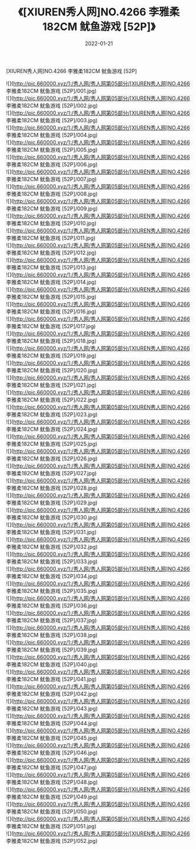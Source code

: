 ﻿---
layout: post
title:  《[XIUREN秀人网]NO.4266 李雅柔182CM 鱿鱼游戏 [52P]》
date:   2022-01-21
img: http://pic.660000.xyz/1:/秀人网/秀人网第05部分/[XIUREN秀人网]NO.4266 李雅柔182CM 鱿鱼游戏 [52P]/000.jpg
categories: [美女, 清纯, 唯美]
---

[XIUREN秀人网]NO.4266 李雅柔182CM 鱿鱼游戏 [52P]

 ![](http://pic.660000.xyz/1:/秀人网/秀人网第05部分/[XIUREN秀人网]NO.4266 李雅柔182CM 鱿鱼游戏 [52P]/001.jpg) <br>![](http://pic.660000.xyz/1:/秀人网/秀人网第05部分/[XIUREN秀人网]NO.4266 李雅柔182CM 鱿鱼游戏 [52P]/002.jpg) <br>![](http://pic.660000.xyz/1:/秀人网/秀人网第05部分/[XIUREN秀人网]NO.4266 李雅柔182CM 鱿鱼游戏 [52P]/003.jpg) <br>![](http://pic.660000.xyz/1:/秀人网/秀人网第05部分/[XIUREN秀人网]NO.4266 李雅柔182CM 鱿鱼游戏 [52P]/004.jpg) <br>![](http://pic.660000.xyz/1:/秀人网/秀人网第05部分/[XIUREN秀人网]NO.4266 李雅柔182CM 鱿鱼游戏 [52P]/005.jpg) <br>![](http://pic.660000.xyz/1:/秀人网/秀人网第05部分/[XIUREN秀人网]NO.4266 李雅柔182CM 鱿鱼游戏 [52P]/006.jpg) <br>![](http://pic.660000.xyz/1:/秀人网/秀人网第05部分/[XIUREN秀人网]NO.4266 李雅柔182CM 鱿鱼游戏 [52P]/007.jpg) <br>![](http://pic.660000.xyz/1:/秀人网/秀人网第05部分/[XIUREN秀人网]NO.4266 李雅柔182CM 鱿鱼游戏 [52P]/008.jpg) <br>![](http://pic.660000.xyz/1:/秀人网/秀人网第05部分/[XIUREN秀人网]NO.4266 李雅柔182CM 鱿鱼游戏 [52P]/009.jpg) <br>![](http://pic.660000.xyz/1:/秀人网/秀人网第05部分/[XIUREN秀人网]NO.4266 李雅柔182CM 鱿鱼游戏 [52P]/010.jpg) <br>![](http://pic.660000.xyz/1:/秀人网/秀人网第05部分/[XIUREN秀人网]NO.4266 李雅柔182CM 鱿鱼游戏 [52P]/011.jpg) <br>![](http://pic.660000.xyz/1:/秀人网/秀人网第05部分/[XIUREN秀人网]NO.4266 李雅柔182CM 鱿鱼游戏 [52P]/012.jpg) <br>![](http://pic.660000.xyz/1:/秀人网/秀人网第05部分/[XIUREN秀人网]NO.4266 李雅柔182CM 鱿鱼游戏 [52P]/013.jpg) <br>![](http://pic.660000.xyz/1:/秀人网/秀人网第05部分/[XIUREN秀人网]NO.4266 李雅柔182CM 鱿鱼游戏 [52P]/014.jpg) <br>![](http://pic.660000.xyz/1:/秀人网/秀人网第05部分/[XIUREN秀人网]NO.4266 李雅柔182CM 鱿鱼游戏 [52P]/015.jpg) <br>![](http://pic.660000.xyz/1:/秀人网/秀人网第05部分/[XIUREN秀人网]NO.4266 李雅柔182CM 鱿鱼游戏 [52P]/016.jpg) <br>![](http://pic.660000.xyz/1:/秀人网/秀人网第05部分/[XIUREN秀人网]NO.4266 李雅柔182CM 鱿鱼游戏 [52P]/017.jpg) <br>![](http://pic.660000.xyz/1:/秀人网/秀人网第05部分/[XIUREN秀人网]NO.4266 李雅柔182CM 鱿鱼游戏 [52P]/018.jpg) <br>![](http://pic.660000.xyz/1:/秀人网/秀人网第05部分/[XIUREN秀人网]NO.4266 李雅柔182CM 鱿鱼游戏 [52P]/019.jpg) <br>![](http://pic.660000.xyz/1:/秀人网/秀人网第05部分/[XIUREN秀人网]NO.4266 李雅柔182CM 鱿鱼游戏 [52P]/020.jpg) <br>![](http://pic.660000.xyz/1:/秀人网/秀人网第05部分/[XIUREN秀人网]NO.4266 李雅柔182CM 鱿鱼游戏 [52P]/021.jpg) <br>![](http://pic.660000.xyz/1:/秀人网/秀人网第05部分/[XIUREN秀人网]NO.4266 李雅柔182CM 鱿鱼游戏 [52P]/022.jpg) <br>![](http://pic.660000.xyz/1:/秀人网/秀人网第05部分/[XIUREN秀人网]NO.4266 李雅柔182CM 鱿鱼游戏 [52P]/023.jpg) <br>![](http://pic.660000.xyz/1:/秀人网/秀人网第05部分/[XIUREN秀人网]NO.4266 李雅柔182CM 鱿鱼游戏 [52P]/024.jpg) <br>![](http://pic.660000.xyz/1:/秀人网/秀人网第05部分/[XIUREN秀人网]NO.4266 李雅柔182CM 鱿鱼游戏 [52P]/025.jpg) <br>![](http://pic.660000.xyz/1:/秀人网/秀人网第05部分/[XIUREN秀人网]NO.4266 李雅柔182CM 鱿鱼游戏 [52P]/026.jpg) <br>![](http://pic.660000.xyz/1:/秀人网/秀人网第05部分/[XIUREN秀人网]NO.4266 李雅柔182CM 鱿鱼游戏 [52P]/027.jpg) <br>![](http://pic.660000.xyz/1:/秀人网/秀人网第05部分/[XIUREN秀人网]NO.4266 李雅柔182CM 鱿鱼游戏 [52P]/028.jpg) <br>![](http://pic.660000.xyz/1:/秀人网/秀人网第05部分/[XIUREN秀人网]NO.4266 李雅柔182CM 鱿鱼游戏 [52P]/029.jpg) <br>![](http://pic.660000.xyz/1:/秀人网/秀人网第05部分/[XIUREN秀人网]NO.4266 李雅柔182CM 鱿鱼游戏 [52P]/030.jpg) <br>![](http://pic.660000.xyz/1:/秀人网/秀人网第05部分/[XIUREN秀人网]NO.4266 李雅柔182CM 鱿鱼游戏 [52P]/031.jpg) <br>![](http://pic.660000.xyz/1:/秀人网/秀人网第05部分/[XIUREN秀人网]NO.4266 李雅柔182CM 鱿鱼游戏 [52P]/032.jpg) <br>![](http://pic.660000.xyz/1:/秀人网/秀人网第05部分/[XIUREN秀人网]NO.4266 李雅柔182CM 鱿鱼游戏 [52P]/033.jpg) <br>![](http://pic.660000.xyz/1:/秀人网/秀人网第05部分/[XIUREN秀人网]NO.4266 李雅柔182CM 鱿鱼游戏 [52P]/034.jpg) <br>![](http://pic.660000.xyz/1:/秀人网/秀人网第05部分/[XIUREN秀人网]NO.4266 李雅柔182CM 鱿鱼游戏 [52P]/035.jpg) <br>![](http://pic.660000.xyz/1:/秀人网/秀人网第05部分/[XIUREN秀人网]NO.4266 李雅柔182CM 鱿鱼游戏 [52P]/036.jpg) <br>![](http://pic.660000.xyz/1:/秀人网/秀人网第05部分/[XIUREN秀人网]NO.4266 李雅柔182CM 鱿鱼游戏 [52P]/037.jpg) <br>![](http://pic.660000.xyz/1:/秀人网/秀人网第05部分/[XIUREN秀人网]NO.4266 李雅柔182CM 鱿鱼游戏 [52P]/038.jpg) <br>![](http://pic.660000.xyz/1:/秀人网/秀人网第05部分/[XIUREN秀人网]NO.4266 李雅柔182CM 鱿鱼游戏 [52P]/039.jpg) <br>![](http://pic.660000.xyz/1:/秀人网/秀人网第05部分/[XIUREN秀人网]NO.4266 李雅柔182CM 鱿鱼游戏 [52P]/040.jpg) <br>![](http://pic.660000.xyz/1:/秀人网/秀人网第05部分/[XIUREN秀人网]NO.4266 李雅柔182CM 鱿鱼游戏 [52P]/041.jpg) <br>![](http://pic.660000.xyz/1:/秀人网/秀人网第05部分/[XIUREN秀人网]NO.4266 李雅柔182CM 鱿鱼游戏 [52P]/042.jpg) <br>![](http://pic.660000.xyz/1:/秀人网/秀人网第05部分/[XIUREN秀人网]NO.4266 李雅柔182CM 鱿鱼游戏 [52P]/043.jpg) <br>![](http://pic.660000.xyz/1:/秀人网/秀人网第05部分/[XIUREN秀人网]NO.4266 李雅柔182CM 鱿鱼游戏 [52P]/044.jpg) <br>![](http://pic.660000.xyz/1:/秀人网/秀人网第05部分/[XIUREN秀人网]NO.4266 李雅柔182CM 鱿鱼游戏 [52P]/045.jpg) <br>![](http://pic.660000.xyz/1:/秀人网/秀人网第05部分/[XIUREN秀人网]NO.4266 李雅柔182CM 鱿鱼游戏 [52P]/046.jpg) <br>![](http://pic.660000.xyz/1:/秀人网/秀人网第05部分/[XIUREN秀人网]NO.4266 李雅柔182CM 鱿鱼游戏 [52P]/047.jpg) <br>![](http://pic.660000.xyz/1:/秀人网/秀人网第05部分/[XIUREN秀人网]NO.4266 李雅柔182CM 鱿鱼游戏 [52P]/048.jpg) <br>![](http://pic.660000.xyz/1:/秀人网/秀人网第05部分/[XIUREN秀人网]NO.4266 李雅柔182CM 鱿鱼游戏 [52P]/049.jpg) <br>![](http://pic.660000.xyz/1:/秀人网/秀人网第05部分/[XIUREN秀人网]NO.4266 李雅柔182CM 鱿鱼游戏 [52P]/050.jpg) <br>![](http://pic.660000.xyz/1:/秀人网/秀人网第05部分/[XIUREN秀人网]NO.4266 李雅柔182CM 鱿鱼游戏 [52P]/051.jpg) <br>![](http://pic.660000.xyz/1:/秀人网/秀人网第05部分/[XIUREN秀人网]NO.4266 李雅柔182CM 鱿鱼游戏 [52P]/052.jpg) <br>